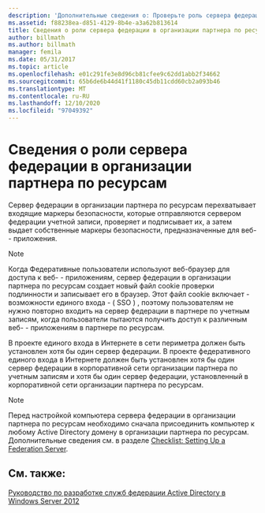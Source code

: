 ```yaml
---
description: 'Дополнительные сведения о: Проверьте роль сервера федерации в партнере по ресурсам.'
ms.assetid: f88238ea-d851-4129-8b4e-a3a62b813614
title: Сведения о роли сервера федерации в организации партнера по ресурсам
author: billmath
ms.author: billmath
manager: femila
ms.date: 05/31/2017
ms.topic: article
ms.openlocfilehash: e01c291fe3e8d96cb81cfee9c62dd1abb2f34662
ms.sourcegitcommit: 65b6de6b44d41f1180c45db11cdd60cb2a093b46
ms.translationtype: MT
ms.contentlocale: ru-RU
ms.lasthandoff: 12/10/2020
ms.locfileid: "97049392"
---
```

# <a name="review-the-role-of-the-federation-server-in-the-resource-partner"></a>Сведения о роли сервера федерации в организации партнера по ресурсам

Сервер федерации в организации партнера по ресурсам перехватывает входящие маркеры безопасности, которые отправляются сервером федерации учетной записи, проверяет и подписывает их, а затем выдает собственные маркеры безопасности, предназначенные для веб- \- приложения.

> [!NOTE]
> Когда Федеративные пользователи используют веб-браузер для доступа к веб- \- приложениям, сервер федерации в организации партнера по ресурсам создает новый файл cookie проверки подлинности и записывает его в браузер. Этот файл cookie включает \- возможности единого входа \- \( SSO \) , поэтому пользователям не нужно повторно входить на сервер федерации в партнере по учетным записям, когда пользователи пытаются получить доступ к различным веб- \- приложениям в партнере по ресурсам.

В проекте единого входа в Интернете в сети периметра должен быть установлен хотя бы один сервер федерации. В проекте федеративного единого входа в Интернете должен быть установлен хотя бы один сервер федерации в корпоративной сети организации партнера по учетным записям и хотя бы один сервер федерации, установленный в корпоративной сети организации партнера по ресурсам.

> [!NOTE]
> Перед настройкой компьютера сервера федерации в организации партнера по ресурсам необходимо сначала присоединить компьютер к любому Active Directory домену в организации партнера по ресурсам. Дополнительные сведения см. в разделе [Checklist: Setting Up a Federation Server](../../ad-fs/deployment/Checklist--Setting-Up-a-Federation-Server.md).

## <a name="see-also"></a>См. также:
[Руководство по разработке служб федерации Active Directory в Windows Server 2012](AD-FS-Design-Guide-in-Windows-Server-2012.md)

